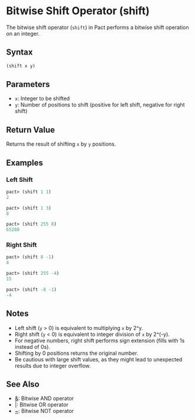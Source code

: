 # Bitwise Shift Operator (shift)

The bitwise shift operator (`shift`) in Pact performs a bitwise shift operation on an integer.

## Syntax

```lisp
(shift x y)
```

## Parameters

- `x`: Integer to be shifted
- `y`: Number of positions to shift (positive for left shift, negative for right shift)

## Return Value

Returns the result of shifting `x` by `y` positions.

## Examples

### Left Shift

```lisp
pact> (shift 1 1)
2

pact> (shift 1 3)
8

pact> (shift 255 8)
65280
```

### Right Shift

```lisp
pact> (shift 8 -1)
4

pact> (shift 255 -4)
15

pact> (shift -8 -1)
-4
```

## Notes

- Left shift (`y` > 0) is equivalent to multiplying `x` by 2^y.
- Right shift (`y` < 0) is equivalent to integer division of `x` by 2^(-y).
- For negative numbers, right shift performs sign extension (fills with 1s instead of 0s).
- Shifting by 0 positions returns the original number.
- Be cautious with large shift values, as they might lead to unexpected results due to integer overflow.

## See Also

- [&](bitwise-and.md): Bitwise AND operator
- [|](bitwise-or.md): Bitwise OR operator
- [~](bitwise-not.md): Bitwise NOT operator
